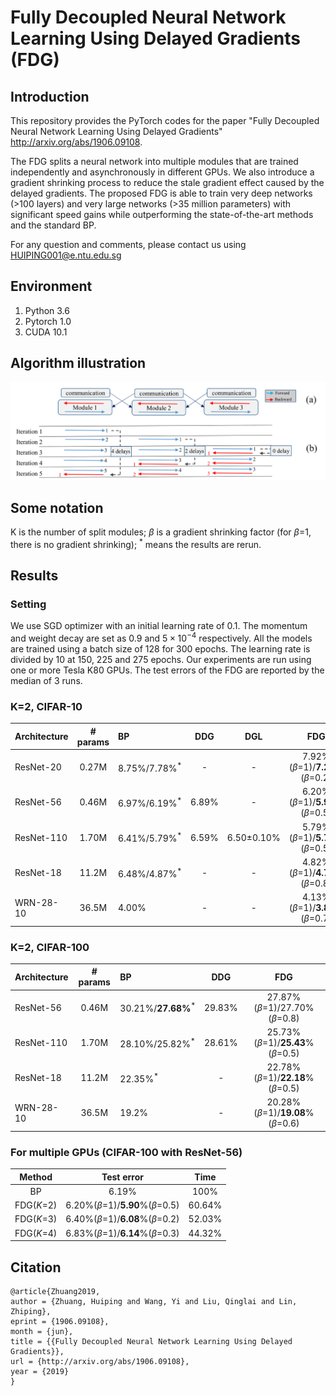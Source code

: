 # Fully Decoupled Neural Network Learning Using Delayed Gradients (FDG)

## Introduction

This repository provides the PyTorch codes for the paper "Fully Decoupled Neural Network Learning Using Delayed Gradients" http://arxiv.org/abs/1906.09108.

The FDG splits a neural network into multiple modules that are trained independently and asynchronously in different GPUs. We also introduce a gradient shrinking process to reduce the stale gradient effect caused by the delayed gradients. The proposed FDG is able to train very deep networks (>100 layers) and very large networks (>35 million parameters) with significant speed gains while outperforming the state-of-the-art methods and the standard BP.

For any question and comments, please contact us using HUIPING001@e.ntu.edu.sg

## Environment

1. Python 3.6
2. Pytorch 1.0
3. CUDA 10.1

## Algorithm illustration 

![](FDG_flow.png)

## Some notation
K is the number of split modules; *β* is a gradient shrinking factor (for *β*=1, there is no gradient shrinking); <sup>\*</sup>  means the results are rerun.

## Results

### Setting
We use SGD optimizer with an initial learning rate of 0.1. The momentum and weight decay are set as 0.9 and $5\times 10^{-4}$ respectively. All the models are trained using a batch size of 128 for 300 epochs. The learning rate is divided by 10 at 150, 225 and 275 epochs. Our experiments are run using one or more Tesla K80 GPUs. The test errors of the FDG are reported by the median of 3 runs.

### K=2, CIFAR-10

| Architecture | \# params |   BP                     | DDG   |   DGL      |     FDG                         |
|:-------------|:---------:|:-------------------------|:-----:|:----------:|:-------------------------------:|
| ResNet-20    |   0.27M   | 8.75%/7.78%<sup>\*</sup> |   \-  |     \-     | 7.92%(*β*=1)/**7.23**%(*β*=0.2) |
| ResNet-56    |   0.46M   | 6.97%/6.19%<sup>\*</sup> | 6.89% |     \-     | 6.20%(*β*=1)/**5.90**%(*β*=0.5) |
| ResNet-110   |   1.70M   | 6.41%/5.79%<sup>\*</sup> | 6.59% | 6.50±0.10% | 5.79%(*β*=1)/**5.73**%(*β*=0.5) |
| ResNet-18    |   11.2M   | 6.48%/4.87%<sup>\*</sup> |   \-  |     \-     | 4.82%(*β*=1)/**4.79**%(*β*=0.8) |
| WRN-28-10    |   36.5M   | 4.00%                    |   \-  |     \-     | 4.13%(*β*=1)/**3.85**%(*β*=0.7) |

### K=2, CIFAR-100

| Architecture | \# params |    BP                          |   DDG  |        FDG                        |
|:-------------|:---------:|:-------------------------------|:------:|:---------------------------------:|
| ResNet-56    |   0.46M   | 30.21%/**27.68%**<sup>\*</sup> | 29.83% |   27.87%(*β*=1)/27.70%(*β*=0.8)   |
| ResNet-110   |   1.70M   | 28.10%/25.82%<sup>\*</sup>     | 28.61% | 25.73%(*β*=1)/**25.43**%(*β*=0.5) |
| ResNet-18    |   11.2M   | 22.35%<sup>\*</sup>            |   \-   | 22.78%(*β*=1)/**22.18**%(*β*=0.5) |
| WRN-28-10    |   36.5M   | 19.2%                          |   \-   | 20.28%(*β*=1)/**19.08**%(*β*=0.6) |

### For multiple GPUs (CIFAR-100 with ResNet-56)

|   Method   |            Test error           |  Time  |
|:----------:|:-------------------------------:|:------:|
|     BP     |              6.19%              |  100%  |
| FDG(*K*=2) | 6.20%(*β*=1)/**5.90**%(*β*=0.5) | 60.64% |
| FDG(*K*=3) | 6.40%(*β*=1)/**6.08**%(*β*=0.2) | 52.03% |
| FDG(*K*=4) | 6.83%(*β*=1)/**6.14**%(*β*=0.3) | 44.32% |


## Citation
```
@article{Zhuang2019,
author = {Zhuang, Huiping and Wang, Yi and Liu, Qinglai and Lin, Zhiping},
eprint = {1906.09108},
month = {jun},
title = {{Fully Decoupled Neural Network Learning Using Delayed Gradients}},
url = {http://arxiv.org/abs/1906.09108},
year = {2019}
}
```
